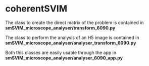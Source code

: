 # coherentSVIM

The class to create the direct matrix of the problem is contained in **smSVIM_microscope_analyser/transform_6090.py**

The class to perform the analysis of an H5 image is contained in **smSVIM_microscope_analyser/analyser_transform_6090.py**

Both this classes are easily usable through the app in **smSVIM_microscope_analyser/analyser_6090_app.py**
